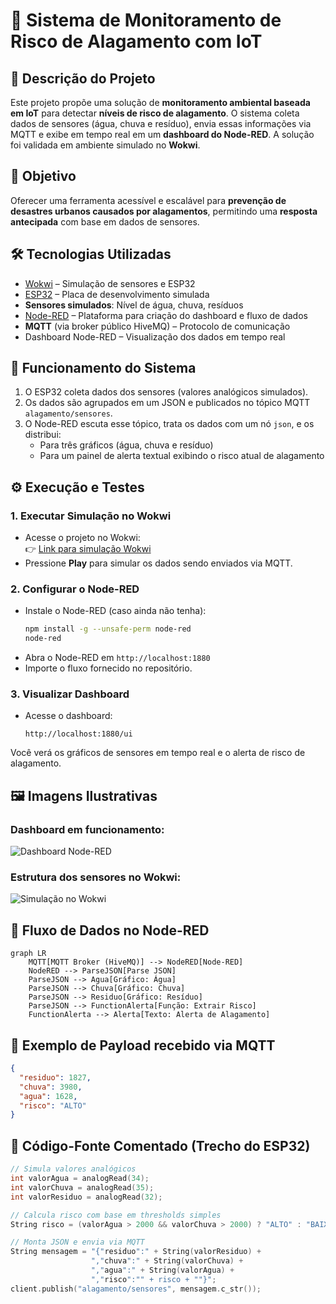
# 🌊 Sistema de Monitoramento de Risco de Alagamento com IoT

## 📌 Descrição do Projeto

Este projeto propõe uma solução de **monitoramento ambiental baseada em IoT** para detectar **níveis de risco de alagamento**. O sistema coleta dados de sensores (água, chuva e resíduo), envia essas informações via MQTT e exibe em tempo real em um **dashboard do Node-RED**. A solução foi validada em ambiente simulado no **Wokwi**.

## 🧠 Objetivo

Oferecer uma ferramenta acessível e escalável para **prevenção de desastres urbanos causados por alagamentos**, permitindo uma **resposta antecipada** com base em dados de sensores.

## 🛠️ Tecnologias Utilizadas

- [Wokwi](https://wokwi.com/) – Simulação de sensores e ESP32
- [ESP32](https://www.espressif.com/en/products/socs/esp32) – Placa de desenvolvimento simulada
- **Sensores simulados**: Nível de água, chuva, resíduos
- [Node-RED](https://nodered.org/) – Plataforma para criação do dashboard e fluxo de dados
- **MQTT** (via broker público HiveMQ) – Protocolo de comunicação
- Dashboard Node-RED – Visualização dos dados em tempo real

## 🔁 Funcionamento do Sistema

1. O ESP32 coleta dados dos sensores (valores analógicos simulados).
2. Os dados são agrupados em um JSON e publicados no tópico MQTT `alagamento/sensores`.
3. O Node-RED escuta esse tópico, trata os dados com um nó `json`, e os distribui:
   - Para três gráficos (água, chuva e resíduo)
   - Para um painel de alerta textual exibindo o risco atual de alagamento

## ⚙️ Execução e Testes

### 1. Executar Simulação no Wokwi

- Acesse o projeto no Wokwi:  
  👉 [Link para simulação Wokwi](#coloque-o-link-aqui)
- Pressione **Play** para simular os dados sendo enviados via MQTT.

### 2. Configurar o Node-RED

- Instale o Node-RED (caso ainda não tenha):
  ```bash
  npm install -g --unsafe-perm node-red
  node-red
  ```
- Abra o Node-RED em `http://localhost:1880`
- Importe o fluxo fornecido no repositório.

### 3. Visualizar Dashboard

- Acesse o dashboard:
  ```
  http://localhost:1880/ui
  ```

Você verá os gráficos de sensores em tempo real e o alerta de risco de alagamento.

## 🖼️ Imagens Ilustrativas

### Dashboard em funcionamento:

![Dashboard Node-RED]("\images\dashboard.png")


### Estrutura dos sensores no Wokwi:

![Simulação no Wokwi](docs/wokwi.png)

## 💬 Fluxo de Dados no Node-RED

```mermaid
graph LR
    MQTT[MQTT Broker (HiveMQ)] --> NodeRED[Node-RED]
    NodeRED --> ParseJSON[Parse JSON]
    ParseJSON --> Agua[Gráfico: Água]
    ParseJSON --> Chuva[Gráfico: Chuva]
    ParseJSON --> Residuo[Gráfico: Resíduo]
    ParseJSON --> FunctionAlerta[Função: Extrair Risco]
    FunctionAlerta --> Alerta[Texto: Alerta de Alagamento]
```

## 🧪 Exemplo de Payload recebido via MQTT

```json
{
  "residuo": 1827,
  "chuva": 3980,
  "agua": 1628,
  "risco": "ALTO"
}
```

## 📄 Código-Fonte Comentado (Trecho do ESP32)

```cpp
// Simula valores analógicos
int valorAgua = analogRead(34);
int valorChuva = analogRead(35);
int valorResiduo = analogRead(32);

// Calcula risco com base em thresholds simples
String risco = (valorAgua > 2000 && valorChuva > 2000) ? "ALTO" : "BAIXO";

// Monta JSON e envia via MQTT
String mensagem = "{"residuo":" + String(valorResiduo) +
                  ","chuva":" + String(valorChuva) +
                  ","agua":" + String(valorAgua) +
                  ","risco":"" + risco + ""}";
client.publish("alagamento/sensores", mensagem.c_str());
```
